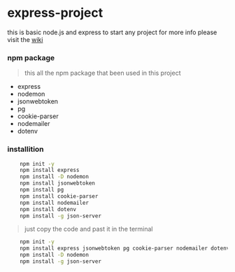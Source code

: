 # express-project
this is basic node.js and express to start any project 
for more info please visit the [wiki](https://github.com/EliasSalom/express-project/wiki)

### npm package
> this all the npm package that been used in this project
- express
- nodemon
- jsonwebtoken
- pg
- cookie-parser
- nodemailer
- dotenv

### installition
```sh
    npm init -y
    npm install express
    npm install -D nodemon
    npm install jsonwebtoken
    npm install pg
    npm install cookie-parser
    npm install nodemailer
    npm install dotenv
    npm install -g json-server
```
> just copy the code and past it in the terminal
```sh
    npm init -y
    npm install express jsonwebtoken pg cookie-parser nodemailer dotenv
    npm install -D nodemon
    npm install -g json-server

```
